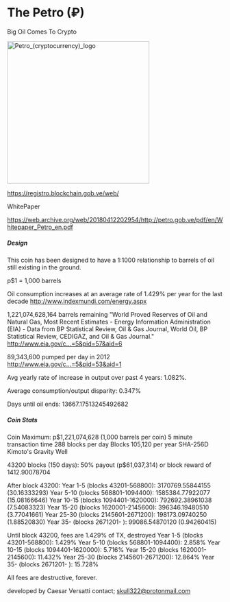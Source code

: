 The Petro (₽)
====================
Big Oil Comes To Crypto




<img width="332" alt="Petro_(cryptocurrency)_logo" src="https://user-images.githubusercontent.com/73909878/124326758-d818f600-db3b-11eb-9832-7c507bea5630.png">



https://registro.blockchain.gob.ve/web/

WhitePaper 

https://web.archive.org/web/20180412202954/http://petro.gob.ve/pdf/en/Whitepaper_Petro_en.pdf
 
##### Design
This coin has been designed to have a 1:1000 relationship to barrels of oil still existing in the ground.  
 
p$1 = 1,000 barrels
 
Oil consumption increases at an average rate of 1.429% per year for the last decade
http://www.indexmundi.com/energy.aspx
 
1,221,074,628,164 barrels remaining
"World Proved Reserves of Oil and Natural Gas, Most Recent Estimates - Energy Information Administration (EIA) - Data from BP Statistical Review, Oil & Gas Journal, World Oil, BP Statistical Review, CEDIGAZ, and Oil & Gas Journal." http://www.eia.gov/c...=5&pid=57&aid=6
 
89,343,600 pumped per day in 2012
http://www.eia.gov/c...=5&pid=53&aid=1
 
Avg yearly rate of increase in output over past 4 years: 1.082%.
 
Average consumption/output disparity: 0.347%
 
Days until oil ends: 13667.17513245492682
 
##### Coin Stats
Coin Maximum: p$1,221,074,628 (1,000 barrels per coin)
5 minute transaction time 
288 blocks per day
Blocks 105,120 per year
SHA-256D
Kimoto's Gravity Well
 
43200 blocks (150 days): 50% payout (p$61,037,314) or block reward of 1412.90078704
 
After block 43200:
Year 1-5 (blocks 43201-568800): 3170769.55844155 (30.16333293) 
Year 5-10 (blocks 568801-1094400): 1585384.77922077 (15.08166646)
Year 10-15 (blocks 1094401-1620000): 792692.38961038 (7.54083323)
Year 15-20 (blocks 1620001-2145600): 396346.19480510 (3.77041661)
Year 25-30 (blocks 2145601-2671200): 198173.09740250 (1.88520830)
Year 35-   (blocks 2671201-       ): 99086.54870120 (0.94260415)
 
Until block 43200, fees are 1.429% of TX, destroyed
Year 1-5 (blocks 43201-568800): 1.429%
Year 5-10 (blocks 568801-1094400): 2.858%
Year 10-15 (blocks 1094401-1620000): 5.716%
Year 15-20 (blocks 1620001-2145600): 11.432%
Year 25-30 (blocks 2145601-2671200): 12.864%
Year 35-   (blocks 2671201-       ): 15.728%
 
All fees are destructive, forever.

developed by 
Caesar Versatti
contact;
skull322@protonmail.com
